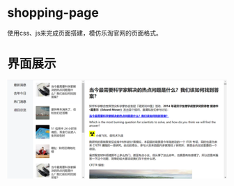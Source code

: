 # shopping-page
使用css、js来完成页面搭建，模仿乐淘官网的页面格式。
# 界面展示 
![image](https://github.com/liuzb13/zhihudaily/blob/master/lastednews.PNG)
